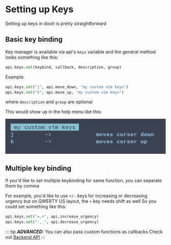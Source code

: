# Setting up Keys

Setting up keys in dooit is pretty straightforward

## Basic key binding

Key manager is available via api's `keys` variable and the general method looks something like this:

```python
api.keys.set(keybind, callback, description, group)
```

Example: 

```python
api.keys.set("j", api.move_down, "my custom vim keys")
api.keys.set("k", api.move_up, "my custom vim keys")
```

where `description` and `group` are optional

This would show up in the help menu like this:

![Keybind Preview 1](./imgs/keybind_preview_1.png)

## Multiple key binding

If you'd like to set multiple keybinding for same function, you can separate them by comma

For example, you'd like to use `+/-` keys for increasing or decreasing urgency but on QWERTY US layout, the `+` key needs shift as well
So you could set something like this:

```python
api.keys.set("=,+", api.increase_urgency)
api.keys.set("-,_", api.decrease_urgency)
```

::: tip ***ADVANCED:***
You can also pass custom functions as callbacks
Check out [Backend API](/backend/workspace)
:::

